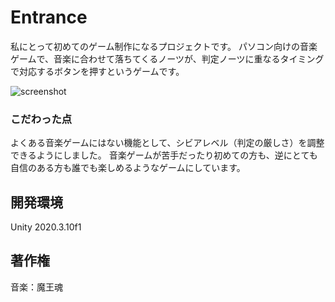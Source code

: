 # Entrance
私にとって初めてのゲーム制作になるプロジェクトです。
パソコン向けの音楽ゲームで、音楽に合わせて落ちてくるノーツが、判定ノーツに重なるタイミングで対応するボタンを押すというゲームです。

![screenshot](screenshot.png)

### こだわった点
よくある音楽ゲームにはない機能として、シビアレベル（判定の厳しさ）を調整できるようにしました。
音楽ゲームが苦手だったり初めての方も、逆にとても自信のある方も誰でも楽しめるようなゲームにしています。

## 開発環境
Unity 2020.3.10f1

## 著作権
音楽：魔王魂